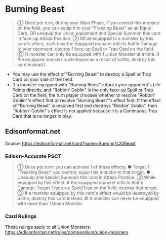 # Burning Beast

> ① Once per turn, during your Main Phase, if you control this monster on the field, you can equip it to your "Freezing Beast" as an Equip Card, OR unequip the Union equipment and Special Summon this card in face-up Attack Position. ② While equipped to a monster by this card's effect, each time the equipped monster inflicts Battle Damage to your opponent, destroy 1 face-up Spell or Trap Card on the field. Ⓒ (1 monster can only be equipped with 1 Union Monster at a time. If the equipped monster is destroyed as a result of battle, destroy this card instead.)

*   You may use the effect of "Burning Beast" to destroy a Spell or Trap Card on your side of the field.
*   If a monster equipped with "Burning Beast" attacks your opponent's Life Points directly, and "Robbin' Goblin" is the only face-up Spell or Trap Card on the field, the turn player chooses whether to resolve "Robbin' Goblin"'s effect first or resolve "Burning Beast"'s effect first. If the effect of "Burning Beast" is resolved first and destroys "Robbin' Goblin", then "Robbin' Goblin"'s effect is not applied because it is a Continuous Trap Card that is no longer in play.

## Edisonformat.net

Source: https://edisonformat.net/card?name=Burning%20Beast

### Edison-Accurate PSCT

> ① Once per turn: you can activate 1 of these effects; ● Target 1 "Freezing Beast" you control; equip this monster to that target.
> ● Unequip and Special Summon this card in Attack Position.
> ② While equipped by this effect, if the equipped monster inflicts Battle Damage: Target 1 face-up Spell/Trap on the field; destroy that target.
> ③ If a monster equipped by this card's effect would be destroyed by battle, destroy this card instead.
> © A monster can never be equipped with more than 1 Union Monster.

### Card Rulings

These rulings apply to all Union Monsters: https://edisonformat.net/rules/compendium/union-monsters
            